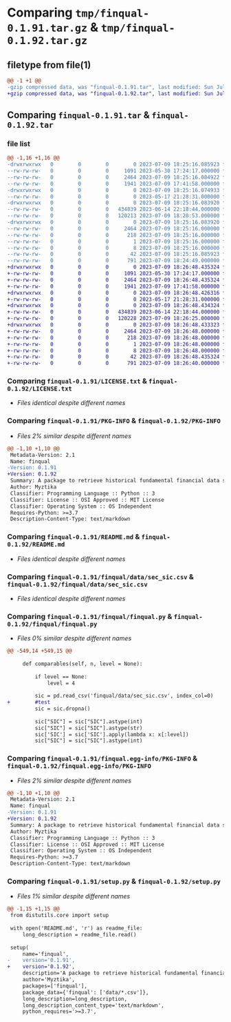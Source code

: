 # Comparing `tmp/finqual-0.1.91.tar.gz` & `tmp/finqual-0.1.92.tar.gz`

## filetype from file(1)

```diff
@@ -1 +1 @@
-gzip compressed data, was "finqual-0.1.91.tar", last modified: Sun Jul  9 18:25:16 2023, max compression
+gzip compressed data, was "finqual-0.1.92.tar", last modified: Sun Jul  9 18:26:48 2023, max compression
```

## Comparing `finqual-0.1.91.tar` & `finqual-0.1.92.tar`

### file list

```diff
@@ -1,16 +1,16 @@
-drwxrwxrwx   0        0        0        0 2023-07-09 18:25:16.085923 finqual-0.1.91/
--rw-rw-rw-   0        0        0     1091 2023-05-30 17:24:17.000000 finqual-0.1.91/LICENSE.txt
--rw-rw-rw-   0        0        0     2464 2023-07-09 18:25:16.084922 finqual-0.1.91/PKG-INFO
--rw-rw-rw-   0        0        0     1941 2023-07-09 17:41:58.000000 finqual-0.1.91/README.md
-drwxrwxrwx   0        0        0        0 2023-07-09 18:25:16.074933 finqual-0.1.91/finqual/
--rw-rw-rw-   0        0        0        0 2023-05-17 21:28:31.000000 finqual-0.1.91/finqual/__init__.py
-drwxrwxrwx   0        0        0        0 2023-07-09 18:25:16.083920 finqual-0.1.91/finqual/data/
--rw-rw-rw-   0        0        0   434839 2023-06-14 22:18:44.000000 finqual-0.1.91/finqual/data/sec_sic.csv
--rw-rw-rw-   0        0        0   120213 2023-07-09 18:20:53.000000 finqual-0.1.91/finqual/finqual.py
-drwxrwxrwx   0        0        0        0 2023-07-09 18:25:16.083920 finqual-0.1.91/finqual.egg-info/
--rw-rw-rw-   0        0        0     2464 2023-07-09 18:25:16.000000 finqual-0.1.91/finqual.egg-info/PKG-INFO
--rw-rw-rw-   0        0        0      218 2023-07-09 18:25:16.000000 finqual-0.1.91/finqual.egg-info/SOURCES.txt
--rw-rw-rw-   0        0        0        1 2023-07-09 18:25:16.000000 finqual-0.1.91/finqual.egg-info/dependency_links.txt
--rw-rw-rw-   0        0        0        8 2023-07-09 18:25:16.000000 finqual-0.1.91/finqual.egg-info/top_level.txt
--rw-rw-rw-   0        0        0       42 2023-07-09 18:25:16.085923 finqual-0.1.91/setup.cfg
--rw-rw-rw-   0        0        0      791 2023-07-09 18:24:49.000000 finqual-0.1.91/setup.py
+drwxrwxrwx   0        0        0        0 2023-07-09 18:26:48.435324 finqual-0.1.92/
+-rw-rw-rw-   0        0        0     1091 2023-05-30 17:24:17.000000 finqual-0.1.92/LICENSE.txt
+-rw-rw-rw-   0        0        0     2464 2023-07-09 18:26:48.435324 finqual-0.1.92/PKG-INFO
+-rw-rw-rw-   0        0        0     1941 2023-07-09 17:41:58.000000 finqual-0.1.92/README.md
+drwxrwxrwx   0        0        0        0 2023-07-09 18:26:48.426316 finqual-0.1.92/finqual/
+-rw-rw-rw-   0        0        0        0 2023-05-17 21:28:31.000000 finqual-0.1.92/finqual/__init__.py
+drwxrwxrwx   0        0        0        0 2023-07-09 18:26:48.434324 finqual-0.1.92/finqual/data/
+-rw-rw-rw-   0        0        0   434839 2023-06-14 22:18:44.000000 finqual-0.1.92/finqual/data/sec_sic.csv
+-rw-rw-rw-   0        0        0   120228 2023-07-09 18:26:25.000000 finqual-0.1.92/finqual/finqual.py
+drwxrwxrwx   0        0        0        0 2023-07-09 18:26:48.433323 finqual-0.1.92/finqual.egg-info/
+-rw-rw-rw-   0        0        0     2464 2023-07-09 18:26:48.000000 finqual-0.1.92/finqual.egg-info/PKG-INFO
+-rw-rw-rw-   0        0        0      218 2023-07-09 18:26:48.000000 finqual-0.1.92/finqual.egg-info/SOURCES.txt
+-rw-rw-rw-   0        0        0        1 2023-07-09 18:26:48.000000 finqual-0.1.92/finqual.egg-info/dependency_links.txt
+-rw-rw-rw-   0        0        0        8 2023-07-09 18:26:48.000000 finqual-0.1.92/finqual.egg-info/top_level.txt
+-rw-rw-rw-   0        0        0       42 2023-07-09 18:26:48.435324 finqual-0.1.92/setup.cfg
+-rw-rw-rw-   0        0        0      791 2023-07-09 18:26:40.000000 finqual-0.1.92/setup.py
```

### Comparing `finqual-0.1.91/LICENSE.txt` & `finqual-0.1.92/LICENSE.txt`

 * *Files identical despite different names*

### Comparing `finqual-0.1.91/PKG-INFO` & `finqual-0.1.92/PKG-INFO`

 * *Files 2% similar despite different names*

```diff
@@ -1,10 +1,10 @@
 Metadata-Version: 2.1
 Name: finqual
-Version: 0.1.91
+Version: 0.1.92
 Summary: A package to retrieve historical fundamental financial data such as income statement, balance sheet, and cash flow statement directly from the SEC with no request caps and fast request rate limits.
 Author: Myztika
 Classifier: Programming Language :: Python :: 3
 Classifier: License :: OSI Approved :: MIT License
 Classifier: Operating System :: OS Independent
 Requires-Python: >=3.7
 Description-Content-Type: text/markdown
```

### Comparing `finqual-0.1.91/README.md` & `finqual-0.1.92/README.md`

 * *Files identical despite different names*

### Comparing `finqual-0.1.91/finqual/data/sec_sic.csv` & `finqual-0.1.92/finqual/data/sec_sic.csv`

 * *Files identical despite different names*

### Comparing `finqual-0.1.91/finqual/finqual.py` & `finqual-0.1.92/finqual/finqual.py`

 * *Files 0% similar despite different names*

```diff
@@ -549,14 +549,15 @@
 
     def comparables(self, n, level = None):
 
         if level == None:
             level = 4
 
         sic = pd.read_csv('finqual/data/sec_sic.csv', index_col=0)
+        #test
         sic = sic.dropna()
 
         sic["SIC"] = sic["SIC"].astype(int)
         sic["SIC"] = sic["SIC"].astype(str)
         sic['SIC'] = sic['SIC'].apply(lambda x: x[:level])
         sic["SIC"] = sic["SIC"].astype(int)
```

### Comparing `finqual-0.1.91/finqual.egg-info/PKG-INFO` & `finqual-0.1.92/finqual.egg-info/PKG-INFO`

 * *Files 2% similar despite different names*

```diff
@@ -1,10 +1,10 @@
 Metadata-Version: 2.1
 Name: finqual
-Version: 0.1.91
+Version: 0.1.92
 Summary: A package to retrieve historical fundamental financial data such as income statement, balance sheet, and cash flow statement directly from the SEC with no request caps and fast request rate limits.
 Author: Myztika
 Classifier: Programming Language :: Python :: 3
 Classifier: License :: OSI Approved :: MIT License
 Classifier: Operating System :: OS Independent
 Requires-Python: >=3.7
 Description-Content-Type: text/markdown
```

### Comparing `finqual-0.1.91/setup.py` & `finqual-0.1.92/setup.py`

 * *Files 1% similar despite different names*

```diff
@@ -1,15 +1,15 @@
 from distutils.core import setup
 
 with open('README.md', 'r') as readme_file:
     long_description = readme_file.read()
 
 setup(
     name='finqual',
-    version='0.1.91',
+    version='0.1.92',
     description='A package to retrieve historical fundamental financial data such as income statement, balance sheet, and cash flow statement directly from the SEC with no request caps and fast request rate limits.',
     author='Myztika',
     packages=['finqual'],
     package_data={'finqual': ['data/*.csv']},
     long_description=long_description,
     long_description_content_type='text/markdown',
     python_requires='>=3.7',
```

